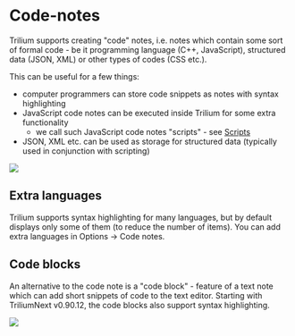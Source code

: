 # Code-notes
Trilium supports creating "code" notes, i.e. notes which contain some sort of formal code - be it programming language (C++, JavaScript), structured data (JSON, XML) or other types of codes (CSS etc.).

This can be useful for a few things:

*   computer programmers can store code snippets as notes with syntax highlighting
*   JavaScript code notes can be executed inside Trilium for some extra functionality
    *   we call such JavaScript code notes "scripts" - see [Scripts](scripts.md)
*   JSON, XML etc. can be used as storage for structured data (typically used in conjunction with scripting)

![](images/code-note.png)

Extra languages
---------------

Trilium supports syntax highlighting for many languages, but by default displays only some of them (to reduce the number of items). You can add extra languages in Options -> Code notes.

Code blocks
-----------

An alternative to the code note is a "code block" - feature of a text note which can add short snippets of code to the text editor. Starting with TriliumNext v0.90.12, the code blocks also support syntax highlighting.

![](images/code-block.png)
